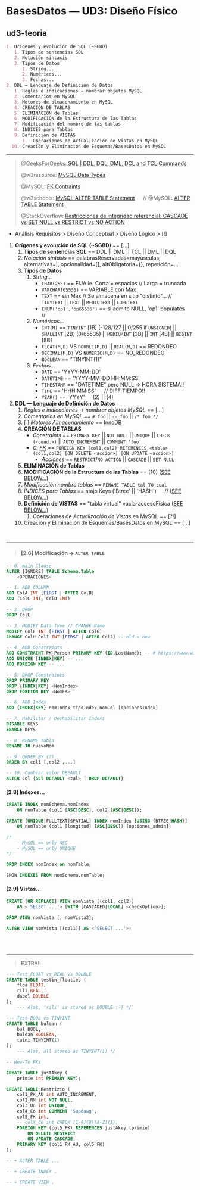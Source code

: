# BasesDatos — UD3: Diseño Físico

## ud3-teoria

```markdown
1. Orígenes y evolución de SQL (~SGBD)
   1. Tipos de sentencias SQL
   2. Notación sintaxis
   3. Tipos de Datos
      1. String...
      2. Numéricos...
      3. Fechas...
2. DDL — Lenguaje de Definición de Datos
   1. Reglas e indicaciones → nombrar objetos MySQL
   2. Comentarios en MySQL
   3. Motores de almacenamiento en MySQL
   4. CREACIÓN DE TABLAS
   5. ELIMINACIÓN de Tablas
   6. MODIFICACIÓN de la Estructura de las Tablas
   7. Modificación del nombre de las tablas
   8. ÍNDICES para Tablas
   9. Definición de VISTAS
      1.  Operaciones de Actualización de Vistas en MySQL
  10. Creación y Eliminación de Esquemas/BasesDatos en MySQL
```

---

> @GeeksForGeeks: [SQL | DDL, DQL, DML, DCL and TCL Commands](https://www.geeksforgeeks.org/sql-ddl-dql-dml-dcl-tcl-commands/)
>
> @w3resource: [MySQL Data Types](https://www.w3resource.com/mysql/mysql-data-types.php)
>
> @MySQL: [FK Contraints](https://dev.mysql.com/doc/refman/8.0/en/create-table-foreign-keys.html)
>
> @w3schools: [MySQL ALTER TABLE Statement](https://www.w3schools.com/mysql/mysql_alter.asp) &emsp; // @MySQL: [ALTER TABLE Statement](https://dev.mysql.com/doc/refman/8.0/en/alter-table.html)
>
> @StackOverflow: [Restricciones de integridad referencial: CASCADE vs SET NULL vs RESTRICT vs NO ACTION](https://es.stackoverflow.com/questions/105890/qu%C3%A9-significa-cascade-set-null-restrict-no-action-en-mysql)


- Análisis Requisitos > Diseño Conceptual > Diseño Lógico > [!]
1. **Orígenes y evolución de SQL (~SGBD)** == [...]
   1. **Tipos de sentencias SQL** == DDL || DML || TCL || DML || DQL
   2. *Notación sintaxis* == palabrasReservadas=mayúsculas, alternativas=|, opcionalidad=[], altObligatoria={}, repetición=...
   3. **Tipos de Datos**
      1. *String...*
         - `CHAR(255)` == FIJA ie. Corta = espacios // Larga = truncada
         - `VARCHAR(65535)` == VARIABLE con Max
         - `TEXT` == sin Max // Se almacena en sitio "distinto"... // `TINYTEXT` || `TEXT` || `MEDIUTEXT` || `LONGTEXT`
         - `ENUM('op1','op65535')` == si admite NULL, 'op1' populates &emsp; // 
      2. *Numéricos...*
          - `INT(M)` == `TINYINT` [1B] (-128/127 || 0/255 if `UNSIGNED`) || `SMALLINT` [2B] (0/65535) || `MEDIUMINT` [3B] || `INT` [4B] || `BIGINT` [8B]
          - `FLOAT(M,D)` VS `DOUBLE(M,D)` || `REAL(M,D)` == REDONDEO
          - `DECIMAL(M,D)` VS `NUMERIC(M,D)` == NO_REDONDEO
          - `BOOLEAN` == "TINYINT(1)"
      3. *Fechas...*
          - `DATE` == 'YYYY-MM-DD'
          - `DATETIME` == 'YYYY-MM-DD HH:MM:SS'
          - `TIMESTAMP` == "DATETIME" pero NULL => HORA SISTEMA!!
          - `TIME` == 'HHH:MM:SS' &emsp; // DIFF TIEMPO!!
          - `YEAR()` == 'YYYY' &emsp; (2) || (4)
2. **DDL — Lenguaje de Definición de Datos**
   1. *Reglas e indicaciones → nombrar objetos MySQL* == [...]
   2. *Comentarios en MySQL* == `# foo` || `-- foo` || `/* foo */`
   3. [ ] *Motores Almacenamiento* == [InnoDB](https://dev.mysql.com/doc/refman/8.0/en/innodb-storage-engine.html)
   4. **CREACIÓN DE TABLAS**
      - *Constraints* == `PRIMARY KEY` || `NOT NULL` || `UNIQUE` || `CHECK (<cond.>)` || `AUTO_INCREMENT` || `COMMENT 'foo'`
      - *C. [FK](https://www.w3schools.com/sql/sql_foreignkey.asp)* == `FOREIGN KEY (col1,col2) REFERENCES <tabla> (col1,col2) [ON DELETE <accion>] [ON UPDATE <accion>]`
        - *Acciones* == `RESTRICT`/`NO ACTION` || `CASCADE` || `SET NULL`
   5. **ELIMINACIÓN de Tablas**
   6. **MODIFICACIÓN de la Estructura de las Tablas** == [10] ([SEE BELOW...](#26-modificación-→-alter-table))
   7. *Modificación nombre tablas* == `RENAME TABLE tal TO cual`
   8. *ÍNDICES para Tablas* == atajo Keys ('Btree' || 'HASH') &emsp; // ([SEE BELOW...](#28-indexes))
   9.  **Definición de VISTAS** == "tabla virtual" vacía-accesoFísica ([SEE BELOW...](#29-vistas))
          1.  Operaciones de *Actualización de Vistas* en MySQL == [?!]
   10.  Creación y Eliminación de Esquemas/BasesDatos en MySQL == [...]

<br>

---

> #### [2.6] Modificación → `ALTER TABLE`

```sql
-- 0. main Clause
ALTER [IGNORE] TABLE Schema.Table
    <OPERACIONES>

-- 1. ADD COLUMN
ADD ColA INT [FIRST | AFTER ColB]
ADD (ColC INT, ColD INT)

-- 2. DROP
DROP ColE

-- 3. MODIFY Data Type // CHANGE Name
MODIFY ColF INT [FIRST | AFTER ColG]
CHANGE ColH ColI INT [FIRST | AFTER ColJ] -- old > new

-- 4. ADD Constraints
ADD CONSTRAINT PK_Person PRIMARY KEY (ID,LastName); -- # https://www.w3schools.com/sql/sql_primarykey.ASP
ADD UNIQUE [INDEX|KEY] -- ...
ADD FOREIGN KEY -- ...

-- 5. DROP Constraints
DROP PRIMARY KEY
DROP {INDEX|KEY} <NomIndex>
DROP FOREIGN KEY <NomFK>

-- 6. ADD Index
ADD {INDEX|KEY} nomIndex tipoIndex nomCol [opcionesIndex]

-- 7. Habilitar / Deshabilitar Indexs
DISABLE KEYS
ENABLE KEYS

-- 8. RENAME Tabla
RENAME TO nuevoNom

-- 9. ORDER BY (?)
ORDER BY col1 [,col2 ,...]

-- 10. Cambiar valor DEFAULT
ALTER Col {SET DEFAULT <tal> | DROP DEFAULT}

```

#### [2.8] Indexes...

```sql
CREATE INDEX nomSchema.nomIndex
    ON nomTable (col1 [ASC|DESC], col2 [ASC|DESC]);

CREATE [UNIQUE|FULLTEXT|SPATIAL] INDEX nomIndex [USING {BTREE|HASH}]
    ON nomTable (col1 [longitud] [ASC|DESC]) [opciones_admin];

/*
    - MySQL == only ASC
    - MySQL == only UNIQUE
*/

DROP INDEX nomIndex on nomTable;

SHOW INDEXES FROM nomSchema.nomTable;
```

#### [2.9] Vistas...

```sql
CREATE [OR REPLACE] VIEW nomVista [(col1, col2)]
    AS <'SELECT ...'> [WITH [CASCADED|LOCAL] <checkOption>];

DROP VIEW nomVista [, nomVista2];

ALTER VIEW nomVista [(col1)] AS <'SELECT ...'>;

```

<br><br>

---

> EXTRA!!

```sql
--- Test FLOAT vs REAL vs DOUBLE
CREATE TABLE testin_floaties (
    floa FLOAT,
    rili REAL,
    dabol DOUBLE
);
    --- Alas, 'rili' is stored as DOUBLE :-) */

--- Test BOOL vs TINYINT
CREATE TABLE bulean (
    bul BOOL,
    bulean BOOLEAN,
    taini TINYINT(1)
);
    --- Alas, all stored as TINYINT(1) */
```

```sql
-- How-To FKs

CREATE TABLE justAkey (
	primie int PRIMARY KEY);

CREATE TABLE Restrizio (
	col1_PK_AU int AUTO_INCREMENT,
    col2_NN int NOT NULL,
    col3_Un int UNIQUE,
    col4_Co int COMMENT 'Supdawg',
    col5_FK int,
    -- colX_Ch int CHECK [1-9]{8}[A-Z]{1},
    FOREIGN KEY (col5_FK) REFERENCES justAkey (primie)
        ON DELETE RESTRICT
        ON UPDATE CASCADE,
	PRIMARY KEY (col1_PK_AU, col5_FK)
);
```

```sql
-- + ALTER TABLE ...

-- + CREATE INDEX .

-- + CREATE VIEW .
```